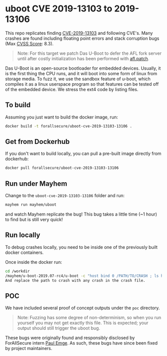 # uboot CVE 2019-13103 to 2019-13106

This repo replicates finding [CVE-2019-13103](https://nvd.nist.gov/vuln/detail/CVE-2019-13103) and following CVE's. Many crashes are found including floating point errors and stack corruption bugs (Max [CVSS Score](https://nvd.nist.gov/vuln-metrics/cvss): 8.3).

> Note: For this target we patch Das U-Boot to defer the AFL fork server until after costly initialization has been performed with [afl.patch](src/afl.patch).

Das U-Boot is an open-source bootloader for embedded devices. Usually, it is
the first thing the CPU runs, and it will boot into some form of linux from
storage media. To fuzz it, we use the sandbox feature of u-boot, which
compiles it as a linux userspace program so that features can be tested off
of the embedded device. We stress the ext4 code by listing files.

## To build

Assuming you just want to build the docker image, run:

```bash
docker build -t forallsecure/uboot-cve-2019-13103-13106 .
```

## Get from Dockerhub

If you don't want to build locally, you can pull a pre-built image
directly from dockerhub:

```bash
docker pull forallsecure/uboot-cve-2019-13103-13106
```


## Run under Mayhem

Change to the `uboot-cve-2019-13103-13106` folder and run:

```bash
mayhem run mayhem/uboot
```

and watch Mayhem replicate the bug! This bug takes a little time (~1 hour)
to find but is still very quick!

## Run locally

To debug crashes locally, you need to be inside one of the previously built docker containers.

Once inside the docker run:

```bash
cd /workdir
/mayhem/u-boot-2019.07-rc4/u-boot -c "host bind 0 /PATH/TO/CRASH ; ls host 0"
And replace the path to crash with any crash in the crash file.
```

## POC

We have included several proof of concept outputs under the `poc`
directory.

> Note: Fuzzing has some degree of non-determinism, so when you run
yourself you may not get exactly this file.  This is expected; your
output should still trigger the uboot bug.

These bugs were originally found and responsibly disclosed
by ForAllSecure intern [Paul Emge](https://blog.forallsecure.com/author/paul-emge).
As such, these bugs have since been fixed by project maintainers.
